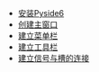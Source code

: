 - <a href="../pages/pyside/安装Pyside6.md">安装Pyside6</a>
- <a href="../pages/pyside/创建主窗口.md">创建主窗口</a>
- <a href="../pages/pyside/建立菜单栏.md">建立菜单栏</a>
- <a href="../pages/pyside/建立工具栏.md">建立工具栏</a>
- <a href="../pages/pyside/建立信号与槽的连接.md">建立信号与槽的连接</a>
